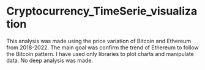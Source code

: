 # Cryptocurrency_TimeSerie_visualization
This analysis was made using the price variation of Bitcoin and Ethereum from 2018-2022. The main goal was confirm the trend of Ethereum to follow the Bitcoin pattern. I have used only libraries to plot charts and manipulate data. No deep analysis was made.
